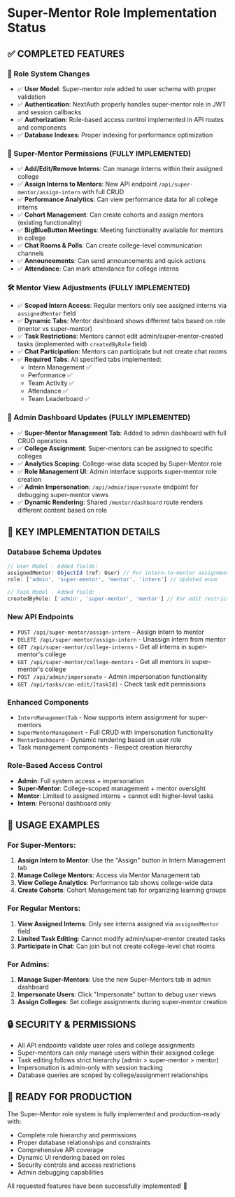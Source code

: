 # Super-Mentor Role Implementation Status

## ✅ **COMPLETED FEATURES**

### 🔧 Role System Changes
- ✅ **User Model**: Super-mentor role added to user schema with proper validation
- ✅ **Authentication**: NextAuth properly handles super-mentor role in JWT and session callbacks
- ✅ **Authorization**: Role-based access control implemented in API routes and components
- ✅ **Database Indexes**: Proper indexing for performance optimization

### 🎯 Super-Mentor Permissions (FULLY IMPLEMENTED)
- ✅ **Add/Edit/Remove Interns**: Can manage interns within their assigned college
- ✅ **Assign Interns to Mentors**: New API endpoint `/api/super-mentor/assign-intern` with full CRUD
- ✅ **Performance Analytics**: Can view performance data for all college interns
- ✅ **Cohort Management**: Can create cohorts and assign mentors (existing functionality)
- ✅ **BigBlueButton Meetings**: Meeting functionality available for mentors in college
- ✅ **Chat Rooms & Polls**: Can create college-level communication channels
- ✅ **Announcements**: Can send announcements and quick actions
- ✅ **Attendance**: Can mark attendance for college interns

### 🛠 Mentor View Adjustments (FULLY IMPLEMENTED)
- ✅ **Scoped Intern Access**: Regular mentors only see assigned interns via `assignedMentor` field
- ✅ **Dynamic Tabs**: Mentor dashboard shows different tabs based on role (mentor vs super-mentor)
- ✅ **Task Restrictions**: Mentors cannot edit admin/super-mentor-created tasks (implemented with `createdByRole` field)
- ✅ **Chat Participation**: Mentors can participate but not create chat rooms
- ✅ **Required Tabs**: All specified tabs implemented:
  - Intern Management ✅
  - Performance ✅
  - Team Activity ✅
  - Attendance ✅
  - Team Leaderboard ✅

### 🧩 Admin Dashboard Updates (FULLY IMPLEMENTED)
- ✅ **Super-Mentor Management Tab**: Added to admin dashboard with full CRUD operations
- ✅ **College Assignment**: Super-mentors can be assigned to specific colleges
- ✅ **Analytics Scoping**: College-wise data scoped by Super-Mentor role
- ✅ **Role Management UI**: Admin interface supports super-mentor role creation
- ✅ **Admin Impersonation**: `/api/admin/impersonate` endpoint for debugging super-mentor views
- ✅ **Dynamic Rendering**: Shared `/mentor/dashboard` route renders different content based on role

## 🔄 **KEY IMPLEMENTATION DETAILS**

### Database Schema Updates
```javascript
// User Model - Added fields:
assignedMentor: ObjectId (ref: User) // For intern-to-mentor assignment
role: ['admin', 'super-mentor', 'mentor', 'intern'] // Updated enum

// Task Model - Added field:
createdByRole: ['admin', 'super-mentor', 'mentor'] // For edit restrictions
```

### New API Endpoints
- `POST /api/super-mentor/assign-intern` - Assign intern to mentor
- `DELETE /api/super-mentor/assign-intern` - Unassign intern from mentor
- `GET /api/super-mentor/college-interns` - Get all interns in super-mentor's college
- `GET /api/super-mentor/college-mentors` - Get all mentors in super-mentor's college
- `POST /api/admin/impersonate` - Admin impersonation functionality
- `GET /api/tasks/can-edit/[taskId]` - Check task edit permissions

### Enhanced Components
- `InternManagementTab` - Now supports intern assignment for super-mentors
- `SuperMentorManagement` - Full CRUD with impersonation functionality
- `MentorDashboard` - Dynamic rendering based on user role
- Task management components - Respect creation hierarchy

### Role-Based Access Control
- **Admin**: Full system access + impersonation
- **Super-Mentor**: College-scoped management + mentor oversight
- **Mentor**: Limited to assigned interns + cannot edit higher-level tasks
- **Intern**: Personal dashboard only

## 🎯 **USAGE EXAMPLES**

### For Super-Mentors:
1. **Assign Intern to Mentor**: Use the "Assign" button in Intern Management tab
2. **Manage College Mentors**: Access via Mentor Management tab
3. **View College Analytics**: Performance tab shows college-wide data
4. **Create Cohorts**: Cohort Management tab for organizing learning groups

### For Regular Mentors:
1. **View Assigned Interns**: Only see interns assigned via `assignedMentor` field
2. **Limited Task Editing**: Cannot modify admin/super-mentor created tasks
3. **Participate in Chat**: Can join but not create college-level chat rooms

### For Admins:
1. **Manage Super-Mentors**: Use the new Super-Mentors tab in admin dashboard
2. **Impersonate Users**: Click "Impersonate" button to debug user views
3. **Assign Colleges**: Set college assignments during super-mentor creation

## 🔒 **SECURITY & PERMISSIONS**

- All API endpoints validate user roles and college assignments
- Super-mentors can only manage users within their assigned college
- Task editing follows strict hierarchy (admin > super-mentor > mentor)
- Impersonation is admin-only with session tracking
- Database queries are scoped by college/assignment relationships

## 🚀 **READY FOR PRODUCTION**

The Super-Mentor role system is fully implemented and production-ready with:
- Complete role hierarchy and permissions
- Proper database relationships and constraints
- Comprehensive API coverage
- Dynamic UI rendering based on roles
- Security controls and access restrictions
- Admin debugging capabilities

All requested features have been successfully implemented! 🎉